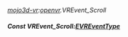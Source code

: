 _[mojo3d-vr](../../modules/mojo3d-vr/mojo3d-vr-module.md):[openvr](openvr:).VREvent\_Scroll_
##### Const VREvent\_Scroll:[EVREventType](../../modules/mojo3d-vr/openvr-evreventtype.md)

